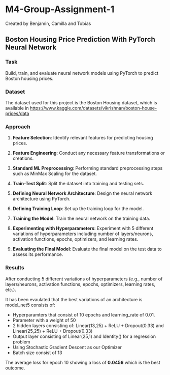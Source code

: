 # M4-Group-Assignment-1
Created by Benjamin, Camilla and Tobias

## Boston Housing Price Prediction With PyTorch Neural Network

### Task
Build, train, and evaluate neural network models using PyTorch to predict Boston housing prices.

### Dataset
The dataset used for this project is the Boston Housing dataset, which is available in https://www.kaggle.com/datasets/vikrishnan/boston-house-prices/data

### Approach
1. **Feature Selection**: Identify relevant features for predicting housing prices.

2. **Feature Engineering**: Conduct any necessary feature transformations or creations.

3. **Standard ML Preprocessing**: Performing standard preprocessing steps such as MinMax Scaling for the dataset.

4. **Train-Test Split**: Split the dataset into training and testing sets.

5. **Defining Neural Network Architecture**: Design the neural network architecture using PyTorch.

6. **Defining Training Loop**: Set up the training loop for the model.

7. **Training the Model**: Train the neural network on the training data.

8. **Experimenting with Hyperparameters**: Experiment with  5 different variations of hyperparameters including number of layers/neurons, activation functions, epochs, optimizers, and learning rates.

9. **Evaluating the Final Model**: Evaluate the final model on the test data to assess its performance.

### Results
After conducting 5 different variations of hyperparameters (e.g., number of layers/neurons, activation functions, epochs, optimizers, learning rates, etc.). 

It has been evaulated that the best variations of an architecture is model_net5 consists of:

- Hyperparamters that consist of 10 epochs and learning_rate of 0.01.
- Parameter with a weight of 50
- 2 hidden layers consisting of: Linear(13,25) + ReLU + Dropout(0.33) and Linear(25,25) + ReLU + Dropout(0.33)
- Output layer consisting of Linear(25,1) and Identity() for a regression problem
- Using Stochastic Gradient Descent as our Optimizer
- Batch size consist of 13

The average loss for epoch 10 showing a loss of **0.0456** which is the best outcome.
